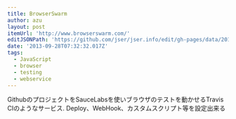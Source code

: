 ```yaml
---
title: BrowserSwarm
author: azu
layout: post
itemUrl: 'http://www.browserswarm.com/'
editJSONPath: 'https://github.com/jser/jser.info/edit/gh-pages/data/2013/09/index.json'
date: '2013-09-28T07:32:32.017Z'
tags:
  - JavaScript
  - browser
  - testing
  - webservice
---
```

GithubのプロジェクトをSauceLabsを使いブラウザのテストを動かせるTravis CIのようなサービス.
Deploy、WebHook、カスタムスクリプト等を設定出来る
